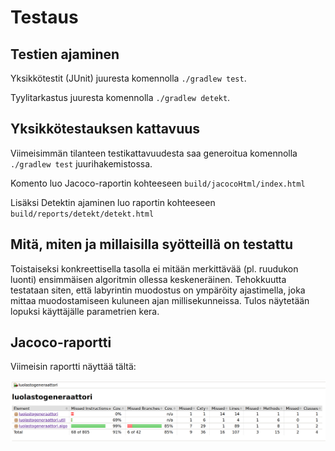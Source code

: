 # Testaus

## Testien ajaminen

Yksikkötestit (JUnit) juuresta komennolla `./gradlew test`.

Tyylitarkastus juuresta komennolla `./gradlew detekt`.

## Yksikkötestauksen kattavuus

Viimeisimmän tilanteen testikattavuudesta saa generoitua komennolla `./gradlew test` juurihakemistossa.

Komento luo Jacoco-raportin kohteeseen `build/jacocoHtml/index.html`

Lisäksi Detektin ajaminen luo raportin kohteeseen `build/reports/detekt/detekt.html`

## Mitä, miten ja millaisilla syötteillä on testattu

Toistaiseksi konkreettisella tasolla ei mitään merkittävää (pl. ruudukon luonti) ensimmäisen algoritmin ollessa
keskeneräinen. Tehokkuutta testataan siten, että labyrintin muodostus on ympäröity ajastimella, joka mittaa
muodostamiseen kuluneen ajan millisekunneissa. Tulos näytetään lopuksi käyttäjälle parametrien kera.

## Jacoco-raportti

Viimeisin raportti näyttää tältä:

![kattavuus](./img/kattavuus-021021.png "Testikattavuus 25.9.2021")
